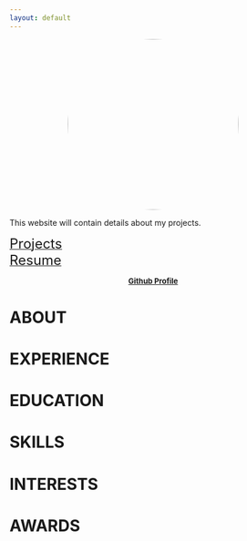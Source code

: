 ```yaml
---
layout: default
---
```

<body>

<p align="center">
  <img src="https://avatars.githubusercontent.com/u/10797560" height="auto" width="300" style="border-radius:50%"><br>
</p>

<p>
  This website will contain details about my projects.<br>
  
  <a href="https://gs1293.github.io/projects/projects.html"> <font size="+2">Projects</font></a> <font size="+2"></font><br>
  <a href="https://gs1293.github.io/resume/resume.html"> <font size="+2">Resume</font></a> <font size="+2"></font><br>
</p>
  
<p align="center">
  <b>
  <a href="https://github.com/gs1293"> <font size="-1">Github Profile</font></a>
  </b>
</p>  
  
</body>

# ABOUT
# EXPERIENCE
# EDUCATION
# SKILLS
# INTERESTS
# AWARDS
